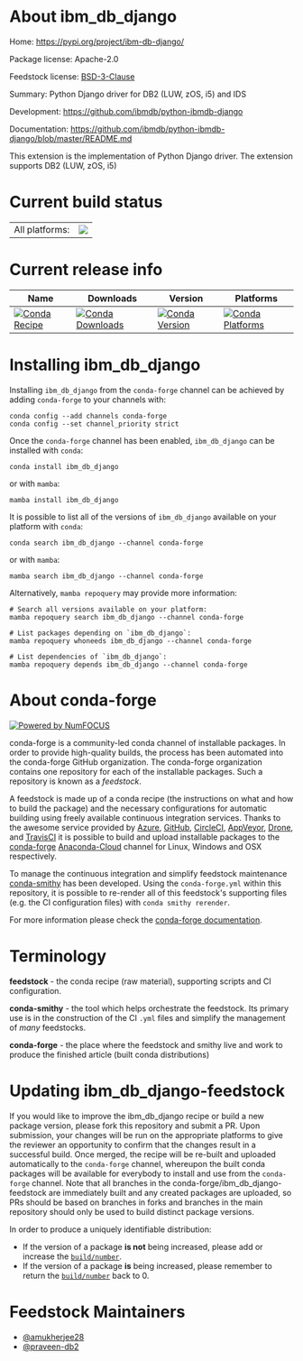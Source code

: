 About ibm_db_django
===================

Home: https://pypi.org/project/ibm-db-django/

Package license: Apache-2.0

Feedstock license: [BSD-3-Clause](https://github.com/conda-forge/ibm_db_django-feedstock/blob/main/LICENSE.txt)

Summary: Python Django driver for DB2 (LUW, zOS, i5) and IDS

Development: https://github.com/ibmdb/python-ibmdb-django

Documentation: https://github.com/ibmdb/python-ibmdb-django/blob/master/README.md

This extension is the implementation of Python Django driver.
The extension supports DB2 (LUW, zOS, i5)


Current build status
====================


<table><tr><td>All platforms:</td>
    <td>
      <a href="https://dev.azure.com/conda-forge/feedstock-builds/_build/latest?definitionId=13068&branchName=main">
        <img src="https://dev.azure.com/conda-forge/feedstock-builds/_apis/build/status/ibm_db_django-feedstock?branchName=main">
      </a>
    </td>
  </tr>
</table>

Current release info
====================

| Name | Downloads | Version | Platforms |
| --- | --- | --- | --- |
| [![Conda Recipe](https://img.shields.io/badge/recipe-ibm_db_django-green.svg)](https://anaconda.org/conda-forge/ibm_db_django) | [![Conda Downloads](https://img.shields.io/conda/dn/conda-forge/ibm_db_django.svg)](https://anaconda.org/conda-forge/ibm_db_django) | [![Conda Version](https://img.shields.io/conda/vn/conda-forge/ibm_db_django.svg)](https://anaconda.org/conda-forge/ibm_db_django) | [![Conda Platforms](https://img.shields.io/conda/pn/conda-forge/ibm_db_django.svg)](https://anaconda.org/conda-forge/ibm_db_django) |

Installing ibm_db_django
========================

Installing `ibm_db_django` from the `conda-forge` channel can be achieved by adding `conda-forge` to your channels with:

```
conda config --add channels conda-forge
conda config --set channel_priority strict
```

Once the `conda-forge` channel has been enabled, `ibm_db_django` can be installed with `conda`:

```
conda install ibm_db_django
```

or with `mamba`:

```
mamba install ibm_db_django
```

It is possible to list all of the versions of `ibm_db_django` available on your platform with `conda`:

```
conda search ibm_db_django --channel conda-forge
```

or with `mamba`:

```
mamba search ibm_db_django --channel conda-forge
```

Alternatively, `mamba repoquery` may provide more information:

```
# Search all versions available on your platform:
mamba repoquery search ibm_db_django --channel conda-forge

# List packages depending on `ibm_db_django`:
mamba repoquery whoneeds ibm_db_django --channel conda-forge

# List dependencies of `ibm_db_django`:
mamba repoquery depends ibm_db_django --channel conda-forge
```


About conda-forge
=================

[![Powered by
NumFOCUS](https://img.shields.io/badge/powered%20by-NumFOCUS-orange.svg?style=flat&colorA=E1523D&colorB=007D8A)](https://numfocus.org)

conda-forge is a community-led conda channel of installable packages.
In order to provide high-quality builds, the process has been automated into the
conda-forge GitHub organization. The conda-forge organization contains one repository
for each of the installable packages. Such a repository is known as a *feedstock*.

A feedstock is made up of a conda recipe (the instructions on what and how to build
the package) and the necessary configurations for automatic building using freely
available continuous integration services. Thanks to the awesome service provided by
[Azure](https://azure.microsoft.com/en-us/services/devops/), [GitHub](https://github.com/),
[CircleCI](https://circleci.com/), [AppVeyor](https://www.appveyor.com/),
[Drone](https://cloud.drone.io/welcome), and [TravisCI](https://travis-ci.com/)
it is possible to build and upload installable packages to the
[conda-forge](https://anaconda.org/conda-forge) [Anaconda-Cloud](https://anaconda.org/)
channel for Linux, Windows and OSX respectively.

To manage the continuous integration and simplify feedstock maintenance
[conda-smithy](https://github.com/conda-forge/conda-smithy) has been developed.
Using the ``conda-forge.yml`` within this repository, it is possible to re-render all of
this feedstock's supporting files (e.g. the CI configuration files) with ``conda smithy rerender``.

For more information please check the [conda-forge documentation](https://conda-forge.org/docs/).

Terminology
===========

**feedstock** - the conda recipe (raw material), supporting scripts and CI configuration.

**conda-smithy** - the tool which helps orchestrate the feedstock.
                   Its primary use is in the construction of the CI ``.yml`` files
                   and simplify the management of *many* feedstocks.

**conda-forge** - the place where the feedstock and smithy live and work to
                  produce the finished article (built conda distributions)


Updating ibm_db_django-feedstock
================================

If you would like to improve the ibm_db_django recipe or build a new
package version, please fork this repository and submit a PR. Upon submission,
your changes will be run on the appropriate platforms to give the reviewer an
opportunity to confirm that the changes result in a successful build. Once
merged, the recipe will be re-built and uploaded automatically to the
`conda-forge` channel, whereupon the built conda packages will be available for
everybody to install and use from the `conda-forge` channel.
Note that all branches in the conda-forge/ibm_db_django-feedstock are
immediately built and any created packages are uploaded, so PRs should be based
on branches in forks and branches in the main repository should only be used to
build distinct package versions.

In order to produce a uniquely identifiable distribution:
 * If the version of a package **is not** being increased, please add or increase
   the [``build/number``](https://docs.conda.io/projects/conda-build/en/latest/resources/define-metadata.html#build-number-and-string).
 * If the version of a package **is** being increased, please remember to return
   the [``build/number``](https://docs.conda.io/projects/conda-build/en/latest/resources/define-metadata.html#build-number-and-string)
   back to 0.

Feedstock Maintainers
=====================

* [@amukherjee28](https://github.com/amukherjee28/)
* [@praveen-db2](https://github.com/praveen-db2/)

